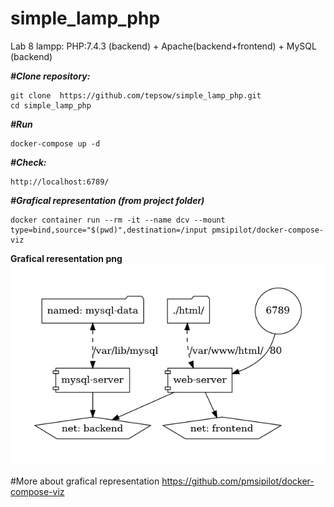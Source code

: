 # simple_lamp_php
Lab 8  lampp: PHP:7.4.3 (backend) + Apache(backend+frontend) + MySQL (backend) 


***#Clone repository:***
```
git clone  https://github.com/tepsow/simple_lamp_php.git
cd simple_lamp_php
```
***#Run***
```
docker-compose up -d
```
***#Check:***
```
http://localhost:6789/
```
***#Grafical representation (from project folder)***
```
docker container run --rm -it --name dcv --mount type=bind,source="$(pwd)",destination=/input pmsipilot/docker-compose-viz
```
**Grafical reresentation png**
![Grafical reresentation png](https://github.com/tepsow/simple_lamp_php/blob/main/docker-compose.png)

#More about grafical representation
https://github.com/pmsipilot/docker-compose-viz
